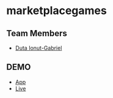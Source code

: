 # marketplacegames

## Team Members

- [Duta Ionut-Gabriel](https://github.com/EchilibratuL-2)

## DEMO

- [App](https://github.com/EchilibratuL-2/marketplacegames)
- [Live](https://echilibratul-2.github.io/marketplacegames/src)
